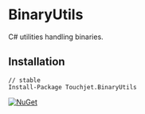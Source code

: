 # BinaryUtils
C# utilities handling binaries.

## Installation

```
// stable
Install-Package Touchjet.BinaryUtils
```
[![NuGet](https://img.shields.io/nuget/v/Touchjet.BinaryUtils.svg?label=NuGet&style=flat-square)](https://www.nuget.org/packages/Touchjet.BinaryUtils)

